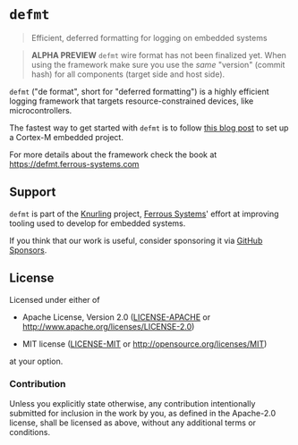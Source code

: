 # `defmt`

> Efficient, deferred formatting for logging on embedded systems

> **ALPHA PREVIEW** `defmt` wire format has not been finalized yet. When
> using the framework make sure you use the *same* "version" (commit hash) for
> all components (target side and host side).

`defmt` ("de format", short for "deferred formatting") is a highly efficient logging framework that targets resource-constrained devices, like microcontrollers.

The fastest way to get started with `defmt` is to follow [this blog post] to set up a Cortex-M embedded project.

[this blog post]: https://ferrous-systems.com/blog/defmt

For more details about the framework check the book at https://defmt.ferrous-systems.com

## Support

`defmt` is part of the [Knurling] project, [Ferrous Systems]' effort at
improving tooling used to develop for embedded systems.

If you think that our work is useful, consider sponsoring it via [GitHub
Sponsors].

## License

Licensed under either of

- Apache License, Version 2.0 ([LICENSE-APACHE](LICENSE-APACHE) or
  http://www.apache.org/licenses/LICENSE-2.0)

- MIT license ([LICENSE-MIT](LICENSE-MIT) or http://opensource.org/licenses/MIT)

at your option.

### Contribution

Unless you explicitly state otherwise, any contribution intentionally submitted
for inclusion in the work by you, as defined in the Apache-2.0 license, shall be
licensed as above, without any additional terms or conditions.

[Knurling]: https://github.com/knurling-rs/meta
[Ferrous Systems]: https://ferrous-systems.com/
[GitHub Sponsors]: https://github.com/sponsors/knurling-rs
